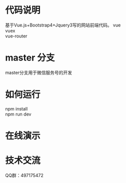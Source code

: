 # 代码说明
基于Vue.js+Bootstrap4+Jquery3写的网站前端代码。
vue<br />
vuex<br />
vue-router<br />

# master 分支
master分支用于微信服务号的开发

# 如何运行
npm install<br />
npm run dev

# 在线演示

# 技术交流
QQ群：497175472
